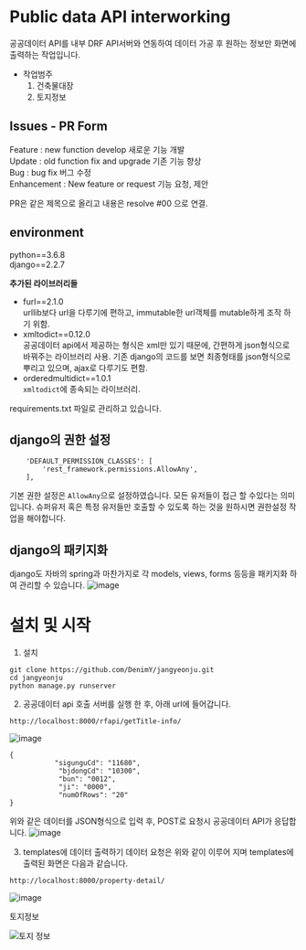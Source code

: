 # Public data API interworking 
공공데이터 API를 내부 DRF API서버와 연동하여 데이터 가공 후 원하는 정보만 화면에 출력하는 작업입니다.
- 작업범주 
    1. 건축물대장
    2. 토지정보


## Issues - PR Form 
Feature : new function develop 새로운 기능 개발 <br>
Update : old function fix and upgrade 기존 기능 향상 <br>
Bug : bug fix 버그 수정 <br>
Enhancement : New feature or request 기능 요청, 제안 <br>

PR은 같은 제목으로 올리고 내용은 resolve #00 으로 연결.


## environment
python==3.6.8 <br>
django==2.2.7

**추가된 라이브러리들**
 - furl==2.1.0 <br>
     urllib보다 url을 다루기에 편하고, immutable한 url객체를 mutable하게 조작 하기 위함. 
 - xmltodict==0.12.0 <br>
     공공데이터 api에서 제공하는 형식은 xml만 있기 때문에, 간편하게 json형식으로 바꿔주는 라이브러리 사용. 
     기존 django의 코드를 보면 최종형태를 json형식으로 뿌리고 있으며, ajax로 다루기도 편함. 
 - orderedmultidict==1.0.1 <br>
     `xmltodict`에 종속되는 라이브러리. <br>
     
 requirements.txt 파일로 관리하고 있습니다. 

## django의 권한 설정 
```
    'DEFAULT_PERMISSION_CLASSES': [
        'rest_framework.permissions.AllowAny',
    ],
```
기본 권한 설정은 `AllowAny`으로 설정하였습니다. 모든 유저들이 접근 할 수있다는 의미 입니다. 
슈퍼유저 혹은 특정 유저들만 호출할 수 있도록 하는 것을 원하시면 권한설정 작업을 해야합니다.


## django의 패키지화 
django도 자바의 spring과 마찬가지로 각 models, views, forms 등등을 패키지화 하여 관리할 수 있습니다. 
![image](https://user-images.githubusercontent.com/58924238/94524928-3ee84680-026e-11eb-9236-a6cd4179edbf.png)



# 설치 및 시작

1. 설치 
```
git clone https://github.com/DenimY/jangyeonju.git
cd jangyeonju
python manage.py runserver
```

2. 공공데이터 api 호출
서버를 실행 한 후, 아래 url에 들어갑니다. 

```
http://localhost:8000/rfapi/getTitle-info/
```
![image](https://user-images.githubusercontent.com/58924238/94525973-cc786600-026f-11eb-8bc0-133ca9dd86fb.png)
```
{ 
           "sigunguCd": "11680",
            "bjdongCd": "10300",
            "bun": "0012",
            "ji": "0000",
            "numOfRows": "20"
}
```
위와 같은 데이터를 JSON형식으로 입력 후, POST로 요청시 공공데이터 API가 응답합니다. 
![image](https://user-images.githubusercontent.com/58924238/94526169-1b260000-0270-11eb-8768-94cd4cebed35.png)

3. templates에 데이터 출력하기
데이터 요청은 위와 같이 이루어 지며 templates에 출력된 화면은 다음과 같습니다. 
```
http://localhost:8000/property-detail/
```
![image](https://user-images.githubusercontent.com/58924238/94526410-70faa800-0270-11eb-9a5d-93591aa038ab.png)

토지정보 

![토지 정보](https://user-images.githubusercontent.com/58924238/94574765-770f7980-02ae-11eb-84ec-7e25e31eef1b.png)










